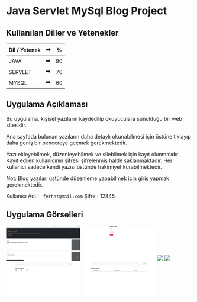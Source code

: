 # Java Servlet MySql Blog Project



## Kullanılan Diller ve Yetenekler

| Dil / Yetenek|:arrow_right:   | % |
| ------------- |:-------------:|:-------------:|
| JAVA       | ➡️   | 90 |
| SERVLET     | ➡️ | 70 |
| MYSQL      | ➡️ | 60 |

## Uygulama Açıklaması
    
Bu uygulama, kişisel yazıların kaydedilip okuyuculara sunulduğu bir web sitesidir.

Ana sayfada bulunan yazıların daha detaylı okunabilmesi için üstüne tıklayıp daha geniş bir pencereye geçmek gerekmektedir.

Yazı ekleyebilmek, düzenleyebilmek ve silebilmek için kayıt olunmalıdır. Kayıt edilen kullanıcının şifresi şifrelenmiş 
halde saklanmaktadır. Her kullanıcı sadece kendi yazısı üstünde hakimiyet kurabilmektedir.

Not: Blog yazıları üstünde düzenleme yapabilmek için giriş yapmak gerekmektedir.

Kullanıcı Adı : ``` ferhat@mail.com``` Şifre : 12345  

## Uygulama Görselleri

<p>
<a href="https://github.com/FerhatYildirim0/Java-Servlet-MySql-Blog-Project/blob/main/Images/Ana%20Sayfa.png" target="_blank">
<img src="https://github.com/FerhatYildirim0/Java-Servlet-MySql-Blog-Project/blob/main/Images/Ana%20Sayfa.png" width="200" style="max-width:100%;"></a>
  

<a href="https://github.com/FerhatYildirim0/Java-Servlet-MySql-Blog-Project/blob/main/Images/Giri%C5%9F.png" target="_blank">
<img src="https://github.com/FerhatYildirim0/Java-Servlet-MySql-Blog-Project/blob/main/Images/Giri%C5%9F.png" width="200" style="max-width:100%;"></a>

<a href="https://github.com/FerhatYildirim0/Java-Servlet-MySql-Blog-Project/blob/main/Images/Blog%20G%C3%BCncelleme.png" target="_blank">
<img src="https://github.com/FerhatYildirim0/Java-Servlet-MySql-Blog-Project/blob/main/Images/Blog%20G%C3%BCncelleme.png" width="200" style="max-width:100%;"></a>

<a href="https://github.com/FerhatYildirim0/Java-Servlet-MySql-Blog-Project/blob/main/Images/Admin%20Kontrol%C3%BC.png" target="_blank">
<img src="https://github.com/FerhatYildirim0/Java-Servlet-MySql-Blog-Project/blob/main/Images/Admin%20Kontrol%C3%BC.png" width="200" style="max-width:100%;"></a>

  <a href="https://github.com/FerhatYildirim0/Java-Servlet-MySql-Blog-Project/blob/main/Images/%C5%9Eifre%20De%C4%9Fi%C5%9Ftirme.png" target="_blank">
<img src="https://github.com/FerhatYildirim0/Java-Servlet-MySql-Blog-Project/blob/main/Images/%C5%9Eifre%20De%C4%9Fi%C5%9Ftirme.png" width="200" style="max-width:100%;"></a>
  
<a href="https://github.com/FerhatYildirim0/Java-Servlet-MySql-Blog-Project/blob/main/Images/%C4%B0leti%C5%9Fim%20Listesi.png" target="_blank">
<img src="https://github.com/FerhatYildirim0/Java-Servlet-MySql-Blog-Project/blob/main/Images/%C4%B0leti%C5%9Fim%20Listesi.png" width="200" style="max-width:100%;"></a>

  
</p>
